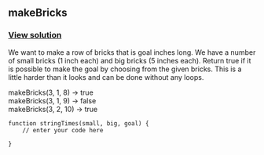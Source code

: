 ## makeBricks
### [View solution](solution/)  

We want to make a row of bricks that is goal inches long. We have a number of small bricks (1 inch each) and big bricks (5 inches each). Return true if it is possible to make the goal by choosing from the given bricks. This is a little harder than it looks and can be done without any loops.  

makeBricks(3, 1, 8) → true  
makeBricks(3, 1, 9) → false  
makeBricks(3, 2, 10) → true  

```
function stringTimes(small, big, goal) {
    // enter your code here

}
```
